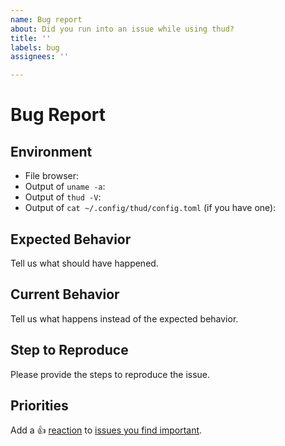 ```yaml
---
name: Bug report
about: Did you run into an issue while using thud?
title: ''
labels: bug
assignees: ''

---
```


# Bug Report

## Environment

- File browser:
- Output of `uname -a`:
- Output of `thud -V`:
- Output of `cat ~/.config/thud/config.toml` (if you have one):

## Expected Behavior
Tell us what should have happened.

## Current Behavior
Tell us what happens instead of the expected behavior.

## Step to Reproduce
Please provide the steps to reproduce the issue.

<!-- Don't change below. This tells other users to thumbs up your bug report. -->

## Priorities
Add a :+1: [reaction] to [issues you find important].

[reaction]: https://github.blog/2016-03-10-add-reactions-to-pull-requests-issues-and-comments/
[issues you find important]: https://github.com/donovanglover/thud/issues?q=is%3Aissue+is%3Aopen+sort%3Areactions-%2B1-desc
